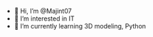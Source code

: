 - 👋 Hi, I’m @Majint07
- 👀 I’m interested in IT 
- 🌱 I’m currently learning 3D modeling, Python


<!---
Majint07/Majint07 is a ✨ special ✨ repository because its `README.md` (this file) appears on your GitHub profile.
You can click the Preview link to take a look at your changes.
--->
